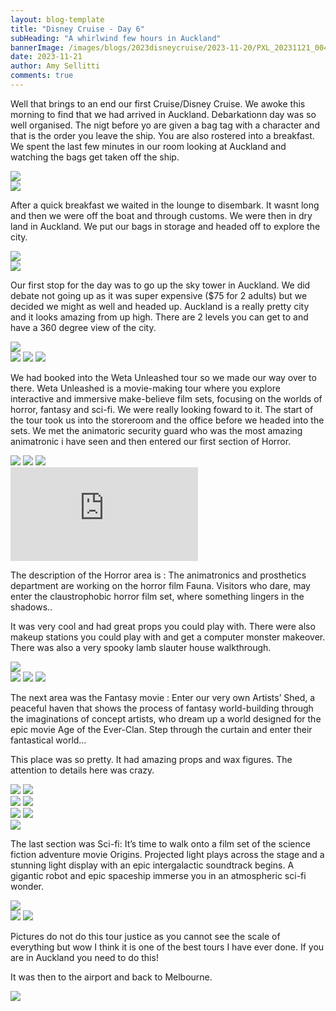 ```yaml
---
layout: blog-template
title: "Disney Cruise - Day 6"
subHeading: "A whirlwind few hours in Auckland"
bannerImage: /images/blogs/2023disneycruise/2023-11-20/PXL_20231121_004816707.jpg
date: 2023-11-21
author: Amy Sellitti
comments: true
---
```


Well that brings to an end our first Cruise/Disney Cruise. We awoke this morning to find that we had arrived in Auckland. Debarkationn day was so well organised. The nigt before yo are given a bag tag with a character and that is the order you leave the ship. You are also rostered into a breakfast. We spent the last few minutes in our room looking at Auckland and watching the bags get taken off the ship. 

<div class="center-image"><img src="/images/blogs/2023disneycruise/2023-11-20/PXL_20231120_204023726.jpg" /></div>
<div class="center-image"><img src="/images/blogs/2023disneycruise/2023-11-20/PXL_20231120_204527165.jpg" /></div>

After a quick breakfast we waited in the lounge to disembark. It wasnt long and then we were off the boat and through customs. We were then in dry land in Auckland. We put our bags in storage and headed off to explore the city. 

<div class="center-image"><img src="/images/blogs/2023disneycruise/2023-11-20/PXL_20231120_233117862.jpg" /></div>
<div class="center-image"><img src="/images/blogs/2023disneycruise/2023-11-20/PXL_20231120_234004858.jpg" /></div>

Our first stop for the day was to go up the sky tower in Auckland. We did debate not going up as it was super expensive ($75 for 2 adults) but we decided we might as well and headed up. Auckland is a really pretty city and it looks amazing from up high. There are 2 levels you can get to and have a 360 degree view of the city. 

<div class="center-image"><img src="/images/blogs/2023disneycruise/2023-11-20/PXL_20231121_004816707.jpg" /></div>
<div class="grid-3c">
  <img src="/images/blogs/2023disneycruise/2023-11-20/PXL_20231121_003539917.jpg"/>
  <img src="/images/blogs/2023disneycruise/2023-11-20/PXL_20231121_004034276.jpg"/>
  <img src="/images/blogs/2023disneycruise/2023-11-20/PXL_20231121_010458953.jpg"/>
</div>

We had booked into the Weta Unleashed tour so we made our way over to there. Weta Unleashed is a movie-making tour where you explore interactive and immersive make-believe film sets, focusing on the worlds of horror, fantasy and sci-fi. We were really looking foward to it. The start of the tour took us into the storeroom and the office before we headed into the sets. We met the animatoric security guard who was the most amazing animatronic i have seen and then entered our first section of Horror. 

<div class="grid-3c">
  <img src="/images/blogs/2023disneycruise/2023-11-20/PXL_20231121_012723322.jpg"/>
  <img src="/images/blogs/2023disneycruise/2023-11-20/PXL_20231121_012820171.jpg"/>
  <img src="/images/blogs/2023disneycruise/2023-11-20/PXL_20231121_021834247.jpg"/>
</div>
<div class="center-video"><iframe src="https://www.youtube.com/embed/NgdJX39efas" frameborder="0" allowfullscreen></iframe></div>

The description of the Horror area is : The animatronics and prosthetics department are working on the horror film Fauna. Visitors who dare, may enter the claustrophobic horror film set, where something lingers in the shadows..

It was very cool and had great props you could play with. There were also makeup stations you could play with and get a computer monster makeover. There was also a very spooky lamb slauter house walkthrough.  

<div class="center-image"><img src="/images/blogs/2023disneycruise/2023-11-20/PXL_20231121_024528921.jpg" /></div>
<div class="grid-3c">
  <img src="/images/blogs/2023disneycruise/2023-11-20/PXL_20231121_025112115.jpg"/>
  <img src="/images/blogs/2023disneycruise/2023-11-20/PXL_20231121_025221816.jpg"/>
  <img src="/images/blogs/2023disneycruise/2023-11-20/PXL_20231121_025336561.MP.jpg"/>
</div>

The next area was the Fantasy movie : Enter our very own Artists’ Shed, a peaceful haven that shows the process of fantasy world-building through the imaginations of concept artists, who dream up a world designed for the epic movie Age of the Ever-Clan. Step through the curtain and enter their fantastical world…

This place was so pretty. It had amazing props and wax figures. The attention to details here was crazy. 

<div class="grid-2c">
  <img src="/images/blogs/2023disneycruise/2023-11-20/PXL_20231121_030111763.jpg"/>
  <img src="/images/blogs/2023disneycruise/2023-11-20/PXL_20231121_030222773.jpg"/>
</div>
<div class="grid-2c">
  <img src="/images/blogs/2023disneycruise/2023-11-20/PXL_20231121_030750990.jpg"/>
  <img src="/images/blogs/2023disneycruise/2023-11-20/PXL_20231121_031246741.jpg"/>
</div>
<div class="grid-2c">
  <img src="/images/blogs/2023disneycruise/2023-11-20/PXL_20231121_031600189.MP.jpg"/>
  <img src="/images/blogs/2023disneycruise/2023-11-20/PXL_20231121_032330436.jpg"/>
</div>
<div class="center-image"><img src="/images/blogs/2023disneycruise/2023-11-20/PXL_20231121_031835094.jpg" /></div>

The last section was Sci-fi: It’s time to walk onto a film set of the science fiction adventure movie Origins. Projected light plays across the stage and a stunning light display with an epic intergalactic soundtrack begins. A gigantic robot and epic spaceship immerse you in an atmospheric sci-fi wonder.

<div class="center-image"><img src="/images/blogs/2023disneycruise/2023-11-20/PXL_20231121_032654104.jpg" /></div>
<div class="grid-2c">
  <img src="/images/blogs/2023disneycruise/2023-11-20/PXL_20231121_032708824.jpg"/>
  <img src="/images/blogs/2023disneycruise/2023-11-20/PXL_20231121_032832234.MP.jpg"/>
</div>

Pictures do not do this tour justice as you cannot see the scale of everything but wow I think it is one of the best tours I have ever done. If you are in Auckland you need to do this!

It was then to the airport and back to Melbourne.

<div class="center-image"><img src="/images/blogs/2023disneycruise/2023-11-20/PXL_20231121_090350292.jpg" /></div>